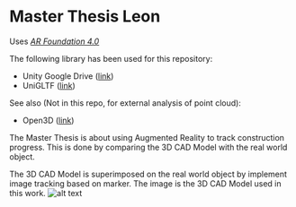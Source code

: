 # Master Thesis Leon

Uses  [*AR Foundation 4.0*](https://docs.unity3d.com/Packages/com.unity.xr.arfoundation@4.0/manual/index.html) 

The following library has been used for this repository:

* Unity Google Drive ([link](https://github.com/Elringus/UnityGoogleDrive))
* UniGLTF ([link](https://github.com/ousttrue/UniGLTF))

See also (Not in this repo, for external analysis of point cloud):
* Open3D ([link](http://www.open3d.org/))

The Master Thesis is about using Augmented Reality to track construction progress.
This is done by comparing the 3D CAD Model with the real world object.

The 3D CAD Model is superimposed on the real world object by implement image tracking based on marker.
The image is the 3D CAD Model used in this work.
![alt text](https://github.com/leonrevon/MasterThesisLeon/image/CADModel.png?raw=true)
